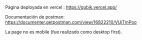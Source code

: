 Página deployada en vercel : https://qubik.vercel.app/

Documentación de postman: https://documenter.getpostman.com/view/16822210/VUjTmPoo

La page no es mobile (fue realizado como desktop first).
